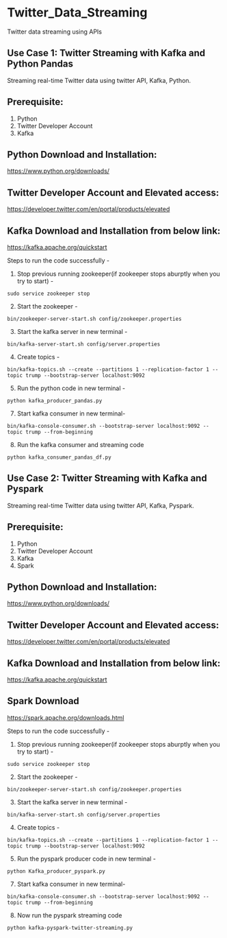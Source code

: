 # Twitter_Data_Streaming
Twitter data streaming using APIs

## Use Case 1: Twitter Streaming with Kafka and Python Pandas
Streaming real-time Twitter data using twitter API, Kafka, Python.

## Prerequisite:
1. Python
2. Twitter Developer Account
3. Kafka

## Python Download and Installation:
https://www.python.org/downloads/

## Twitter Developer Account and Elevated access:
https://developer.twitter.com/en/portal/products/elevated

## Kafka Download and Installation from below link:
https://kafka.apache.org/quickstart

Steps to run the code successfully - 

1. Stop previous running zookeeper(if zookeeper stops aburptly when you try to start) -
```
sudo service zookeeper stop
```
2. Start the zookeeper - 
```
bin/zookeeper-server-start.sh config/zookeeper.properties
```
3. Start the kafka server in new terminal -
```
bin/kafka-server-start.sh config/server.properties
```
4. Create topics -
```
bin/kafka-topics.sh --create --partitions 1 --replication-factor 1 --topic trump --bootstrap-server localhost:9092
```
5. Run the python code in new terminal - 
```
python kafka_producer_pandas.py
```
7. Start kafka consumer in new terminal-
```
bin/kafka-console-consumer.sh --bootstrap-server localhost:9092 --topic trump --from-beginning
```
8. Run the kafka consumer and streaming code
```
python kafka_consumer_pandas_df.py
```


## Use Case 2: Twitter Streaming with Kafka and Pyspark
Streaming real-time Twitter data using twitter API, Kafka, Pyspark.

## Prerequisite:
1. Python
2. Twitter Developer Account
3. Kafka
4. Spark

## Python Download and Installation:
https://www.python.org/downloads/

## Twitter Developer Account and Elevated access:
https://developer.twitter.com/en/portal/products/elevated

## Kafka Download and Installation from below link:
https://kafka.apache.org/quickstart

## Spark Download
https://spark.apache.org/downloads.html

Steps to run the code successfully - 

1. Stop previous running zookeeper(if zookeeper stops aburptly when you try to start) -
```
sudo service zookeeper stop
```
2. Start the zookeeper - 
```
bin/zookeeper-server-start.sh config/zookeeper.properties
```
3. Start the kafka server in new terminal -
```
bin/kafka-server-start.sh config/server.properties
```
4. Create topics -
```
bin/kafka-topics.sh --create --partitions 1 --replication-factor 1 --topic trump --bootstrap-server localhost:9092
```
5. Run the pyspark producer code in new terminal - 
```
python Kafka_producer_pyspark.py
```
7. Start kafka consumer in new terminal-
```
bin/kafka-console-consumer.sh --bootstrap-server localhost:9092 --topic trump --from-beginning
```
8. Now run the pyspark streaming code
```
python kafka-pyspark-twitter-streaming.py
